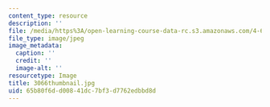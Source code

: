 ```yaml
---
content_type: resource
description: ''
file: /media/https%3A/open-learning-course-data-rc.s3.amazonaws.com/4-614-religious-architecture-and-islamic-cultures-fall-2002/65b80f6dd00841dc7bf3d7762edbbd8d_3066thumbnail.jpg
file_type: image/jpeg
image_metadata:
  caption: ''
  credit: ''
  image-alt: ''
resourcetype: Image
title: 3066thumbnail.jpg
uid: 65b80f6d-d008-41dc-7bf3-d7762edbbd8d
---
```

